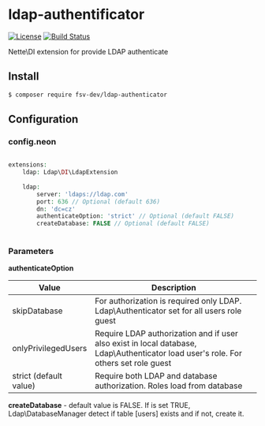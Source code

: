 # ldap-authentificator
[![License](https://img.shields.io/badge/license-GPLv2-blue.svg)](https://img.shields.io/badge/license-GPLv2-blue.svg)
[![Build Status](https://travis-ci.org/fsv-dev/ldap-authenticator.svg?branch=master)](https://travis-ci.org/fsv-dev/ldap-authenticator)

Nette\DI extension for provide LDAP authenticate

## Install
```sh
$ composer require fsv-dev/ldap-authenticator
```

## Configuration

### config.neon
```php

extensions:
	ldap: Ldap\DI\LdapExtension
	
	ldap:
    	server: 'ldaps://ldap.com'
    	port: 636 // Optional (default 636)
    	dn: 'dc=cz'
    	authenticateOption: 'strict' // Optional (default FALSE)
    	createDatabase: FALSE // Optional (default FALSE)
    	
```

### Parameters
**authenticateOption**

Value | Description
------------ | -------------
skipDatabase | For authorization is required only LDAP. Ldap\Authenticator set for all users role guest
onlyPrivilegedUsers | Require LDAP authorization and if user also exist in local database, Ldap\Authenticator load user's role. For others set role guest
strict (default value) | Require both LDAP and database authorization. Roles load from database


**createDatabase** - default value is FALSE. If is set TRUE, Ldap\DatabaseManager detect if table [users] exists and if not, create it.
